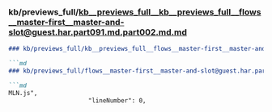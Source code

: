 ### kb/previews_full/kb__previews_full__kb__previews_full__flows__master-first__master-and-slot@guest.har.part091.md.part002.md.md

```md
### kb/previews_full/kb__previews_full__flows__master-first__master-and-slot@guest.har.part091.md.part002.md

```md
### kb/previews_full/flows__master-first__master-and-slot@guest.har.part091.md (part 002)

```md
MLN.js",
                      "lineNumber": 0,
                     
```

```

```

```
